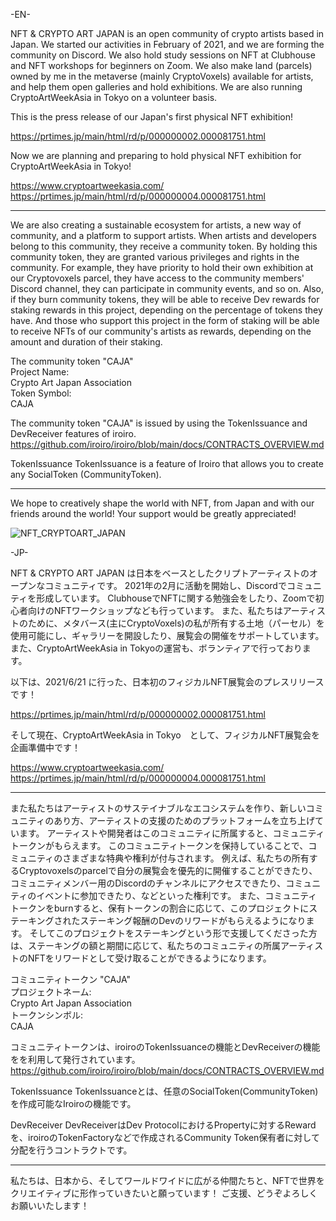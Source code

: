 -EN-

NFT & CRYPTO ART JAPAN is an open community of crypto artists based in Japan.
We started our activities in February of 2021, and we are forming the community on Discord.
We also hold study sessions on NFT at Clubhouse and NFT workshops for beginners on Zoom.
We also make land (parcels) owned by me in the metaverse (mainly CryptoVoxels) available for artists, and help them open galleries and hold exhibitions.
We are also running CryptoArtWeekAsia in Tokyo on a volunteer basis.

This is the press release of our Japan's first physical NFT exhibition! 

https://prtimes.jp/main/html/rd/p/000000002.000081751.html

Now we are planning and preparing to hold physical NFT exhibition for CryptoArtWeekAsia in Tokyo!

https://www.cryptoartweekasia.com/
https://prtimes.jp/main/html/rd/p/000000004.000081751.html

----------------

We are also creating a sustainable ecosystem for artists, a new way of community, and a platform to support artists.
When artists and developers belong to this community, they receive a community token.
By holding this community token, they are granted various privileges and rights in the community.
For example, they have priority to hold their own exhibition at our Cryptovoxels parcel, they have access to the community members' Discord channel, they can participate in community events, and so on.
Also, if they burn community tokens, they will be able to receive Dev rewards for staking rewards in this project, depending on the percentage of tokens they have.
And those who support this project in the form of staking will be able to receive NFTs of our community's artists as rewards, depending on the amount and duration of their staking.

The community token "CAJA"<br>
Project Name:<br>
Crypto Art Japan Association<br>
Token Symbol:<br>
CAJA<br>

The community token "CAJA" is issued by using the TokenIssuance and DevReceiver features of iroiro.
https://github.com/iroiro/iroiro/blob/main/docs/CONTRACTS_OVERVIEW.md

TokenIssuance
TokenIssuance is a feature of Iroiro that allows you to create any SocialToken (CommunityToken).

----------------

We hope to creatively shape the world with NFT, from Japan and with our friends around the world!
Your support would be greatly appreciated!


![NFT_CRYPTOART_JAPAN](https://user-images.githubusercontent.com/6801635/121112598-956d4200-c84b-11eb-92d0-5aca1cd7f968.jpg)

-JP-

NFT & CRYPTO ART JAPAN は日本をベースとしたクリプトアーティストのオープンなコミュニティです。
2021年の2月に活動を開始し、Discordでコミュニティを形成しています。
ClubhouseでNFTに関する勉強会をしたり、Zoomで初心者向けのNFTワークショップなども行っています。
また、私たちはアーティストのために、メタバース(主にCryptoVoxels)の私が所有する土地（パーセル）を使用可能にし、ギャラリーを開設したり、展覧会の開催をサポートしています。
また、CryptoArtWeekAsia in Tokyoの運営も、ボランティアで行っております。

以下は、2021/6/21 に行った、日本初のフィジカルNFT展覧会のプレスリリースです！

https://prtimes.jp/main/html/rd/p/000000002.000081751.html

そして現在、CryptoArtWeekAsia in Tokyo　として、フィジカルNFT展覧会を企画準備中です！

https://www.cryptoartweekasia.com/
https://prtimes.jp/main/html/rd/p/000000004.000081751.html

----------------

また私たちはアーティストのサステイナブルなエコシステムを作り、新しいコミュニティのあり方、アーティストの支援のためのプラットフォームを立ち上げています。
アーティストや開発者はこのコミュニティに所属すると、コミュニティトークンがもらえます。
このコミュニティトークンを保持していることで、コミュニティのさまざまな特典や権利が付与されます。
例えば、私たちの所有するCryptovoxelsのparcelで自分の展覧会を優先的に開催することができたり、コミュニティメンバー用のDiscordのチャンネルにアクセスできたり、コミュニティのイベントに参加できたり、などといった権利です。
また、コミュニティトークンをburnすると、保有トークンの割合に応じて、このプロジェクトにステーキングされたステーキング報酬のDevのリワードがもらえるようになります。
そしてこのプロジェクトをステーキングという形で支援してくださった方は、ステーキングの額と期間に応じて、私たちのコミュニティの所属アーティストのNFTをリワードとして受け取ることができるようになります。

コミュニティトークン "CAJA"<br>
プロジェクトネーム:<br>
Crypto Art Japan Association<br>
トークンシンボル:<br>
CAJA<br>

コミュニティトークンは、iroiroのTokenIssuanceの機能とDevReceiverの機能をを利用して発行されています。
https://github.com/iroiro/iroiro/blob/main/docs/CONTRACTS_OVERVIEW.md

TokenIssuance
TokenIssuanceとは、任意のSocialToken(CommunityToken)を作成可能なIroiroの機能です。

DevReceiver
DevReceiverはDev ProtocolにおけるPropertyに対するRewardを、iroiroのTokenFactoryなどで作成されるCommunity Token保有者に対して分配を行うコントラクトです。

----------------

私たちは、日本から、そしてワールドワイドに広がる仲間たちと、NFTで世界をクリエイティブに形作っていきたいと願っています！
ご支援、どうぞよろしくお願いいたします！


